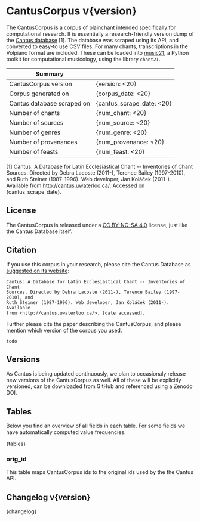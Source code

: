 CantusCorpus v{version}
===========================

The CantusCorpus is a corpus of plainchant intended specifically for 
computational research. It is essentially a research-friendly version dump of 
the [Cantus database](http://cantus.uwaterloo.ca/) [1]. The database was scraped 
using its API, and converted to easy-to use CSV files. For many chants,
transcriptions in the Volpiano format are included. These can be loaded into
[music21](https://web.mit.edu/music21/), a Python toolkit for computational 
musicology, using the library `chant21`. 

| Summary                          |                      |
|----------------------------------|----------------------|
| CantusCorpus version             | {version: <20} |
| Corpus generated on              | {corpus_date: <20} |
| Cantus database scraped on       | {cantus_scrape_date: <20} |
| Number of chants                 | {num_chant: <20} |
| Number of sources                | {num_source: <20} |
| Number of genres                 | {num_genre: <20} |
| Number of provenances            | {num_provenance: <20} |
| Number of feasts                 | {num_feast: <20} |

[1] Cantus: A Database for Latin Ecclesiastical Chant -- Inventories of Chant 
Sources. Directed by Debra Lacoste (2011-), Terence Bailey (1997-2010), and Ruth
Steiner (1987-1996). Web developer, Jan Koláček (2011-). Available from 
<http://cantus.uwaterloo.ca/>. Accessed on {cantus_scrape_date}.

License
-------

The CantusCorpus is released under a 
[CC BY-NC-SA 4.0](https://creativecommons.org/licenses/by-nc-sa/4.0/) license, 
just like the Cantus Database itself.

Citation
--------

If you use this corpus in your research, please cite the Cantus Database
as [suggested on its website](http://cantus.uwaterloo.ca/citations):

    Cantus: A Database for Latin Ecclesiastical Chant -- Inventories of Chant 
    Sources. Directed by Debra Lacoste (2011-), Terence Bailey (1997-2010), and 
    Ruth Steiner (1987-1996). Web developer, Jan Koláček (2011-). Available 
    from <http://cantus.uwaterloo.ca/>. [date accessed].

Further please cite the paper describing the CantusCorpus, and please mention
which version of the corpus you used.

    todo

Versions
--------

As Cantus is being updated continuously, we plan to occasionaly release new 
versions of the CantusCorpus as well. All of these will be explicitly versioned,
can be downloaded from GitHub and referenced using a Zenodo DOI. 

Tables
------

Below you find an overview of all fields in each table. For some fields we have automatically computed value frequencies.

{tables}

### orig_id

This table maps CantusCorpus ids to the original ids used by the the Cantus API.

Changelog v{version}
-------------------

{changelog}
